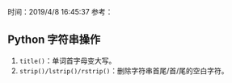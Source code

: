 时间：2019/4/8 16:45:37 
参考：

## Python 字符串操作 

1. `title()`：单词首字母变大写。
2. `strip()/lstrip()/rstrip()`：删除字符串首尾/首/尾的空白字符。

